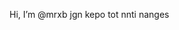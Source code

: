 Hi, I’m @mrxb jgn kepo tot nnti nanges

<!---
Ginanjar07/Ginanjar07 is a ✨ special ✨ repository because its `README.md` (this file) appears on your GitHub profile.
You can click the Preview link to take a look at your changes.
--->

